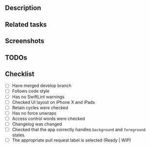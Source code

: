 ## Description
<!--- Describe your changes in detail: new app logic, important classes or functions, added frameworks etc. -->

## Related tasks
<!--- Add links for related tasks in JIRA -->

## Screenshots
<!--- Add screenshots of updated UI if needed -->

## TODOs
<!--- Add list of unfinished tasks if needed -->

## Checklist
<!--- Go over all the following points, and put an `x` in all the boxes that apply. -->
- [ ] Have merged develop branch
- [ ] Follows code style
- [ ] Has no SwiftLint warnings
- [ ] Checked UI layout on iPhone X and iPads
- [ ] Retain cycles were checked
- [ ] Has no force unwraps
- [ ] Access control words were checked
- [ ] Changelog was changed
- [ ] Checked that the app correctly handles `background` and `foreground` states. 
- [ ] The appropriate pull request label is selected (Ready | WIP)
